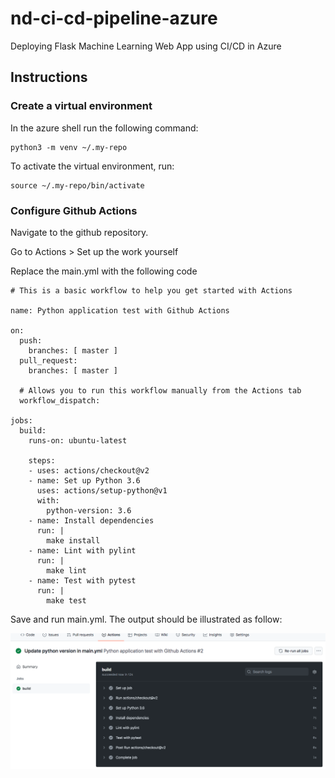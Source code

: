 # nd-ci-cd-pipeline-azure
Deploying Flask Machine Learning Web App using CI/CD in Azure


## Instructions

### Create a virtual environment
In the azure shell run the following command:
```
python3 -m venv ~/.my-repo
```

To activate the virtual environment, run:
```
source ~/.my-repo/bin/activate
```

### Configure Github Actions
Navigate to the github repository.

Go to Actions > Set up the work yourself

Replace the main.yml with the following code

```
# This is a basic workflow to help you get started with Actions

name: Python application test with Github Actions

on:
  push:
    branches: [ master ]
  pull_request:
    branches: [ master ]

  # Allows you to run this workflow manually from the Actions tab
  workflow_dispatch:

jobs:
  build:
    runs-on: ubuntu-latest
    
    steps:
    - uses: actions/checkout@v2
    - name: Set up Python 3.6
      uses: actions/setup-python@v1
      with:
        python-version: 3.6
    - name: Install dependencies
      run: |
        make install
    - name: Lint with pylint
      run: |
        make lint
    - name: Test with pytest
      run: |
        make test
```

Save and run main.yml. The output should be illustrated as follow:

![Github Actions](./screen_shots/03_GithubActions.png)